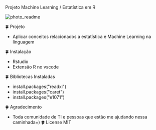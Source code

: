 Projeto Machine Learning / Estatística em R


![photo_readme](https://user-images.githubusercontent.com/61422039/88501426-d052e800-cfa1-11ea-8869-c623c594d63f.png)

🍀 Projeto

* Aplicar conceitos relacionados a estatística e Machine Learning na linguagem 

🍀 Instalação
* Rstudio
* Extensão R no vscode

🍀  Bibliotecas Instaladas

*  install.packages("readxl") 
* install.packages("caret")
* install.packages("e1071")

🍀 Agradecimento

* Toda comunidade de  TI e  pessoas que estão me ajudando nessa caminhada=)
🍀 License MIT
